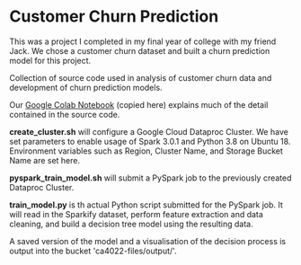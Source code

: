 # Customer Churn Prediction

This was a project I completed in my final year of college with my friend Jack. We chose a customer churn dataset and built a churn prediction model for this project.


Collection of source code used in analysis of customer churn data and development of churn prediction models.

Our [Google Colab Notebook](churn_prediction_ca4022.ipynb) (copied here) explains much of the detail contained in the source code.

**create_cluster.sh** will configure a Google Cloud Dataproc Cluster. We have set parameters to enable usage of Spark 3.0.1 and Python 3.8 on Ubuntu 18. Environment variables such as Region, Cluster Name, and Storage Bucket Name are set here.


**pyspark_train_model.sh** will submit a PySpark job to the previously created Dataproc Cluster.

**train_model.py** is th actual Python script submitted for the PySpark job. It will read in the Sparkify dataset, perform feature extraction and data cleaning, and build a decision tree model using the resulting data. 

A saved version of the model and a visualisation of the decision process is output into the bucket 'ca4022-files/output/'.

